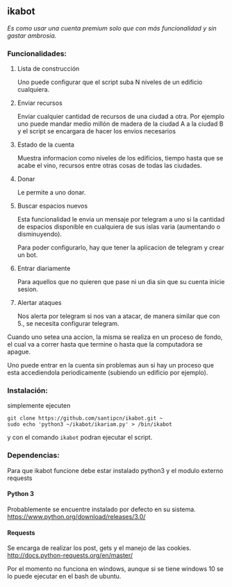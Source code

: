 ## ikabot

_Es como usar una cuenta premium solo que con más funcionalidad y sin gastar ambrosia._

### Funcionalidades:

1) Lista de construcción

	Uno puede configurar que el script suba N niveles de un edificio cualquiera.
	
2) Enviar recursos 

	Enviar cualquier cantidad de recursos de una ciudad a otra. Por ejemplo uno puede mandar medio millón de madera de la ciudad A a la ciudad B y el script se encargara de hacer los envios necesarios
	
3) Estado de la cuenta

	Muestra informacion como niveles de los edificios, tiempo hasta que se acabe el vino, recursos entre otras cosas de todas las ciudades.
	
4) Donar

	Le permite a uno donar.
	
5) Buscar espacios nuevos

	Esta funcionalidad le envia un mensaje por telegram a uno si la cantidad de espacios disponible en cualquiera de sus islas varia (aumentando o disminuyendo).
	
	Para poder configurarlo, hay que tener la aplicacion de telegram y crear un bot.
	
6) Entrar diariamente

	Para aquellos que no quieren que pase ni un dia sin que su cuenta inicie sesion.
7) Alertar ataques

	Nos alerta por telegram si nos van a atacar, de manera similar que con 5., se necesita configurar telegram.

Cuando uno setea una accion, la misma se realiza en un proceso de fondo, el cual va a correr hasta que termine o hasta que la computadora se apague.

Uno puede entrar en la cuenta sin problemas aun si hay un proceso que esta accediendola periodicamente (subiendo un edificio por ejemplo).

### Instalación:

simplemente ejecuten

	git clone https://github.com/santipcn/ikabot.git ~
	sudo echo 'python3 ~/ikabot/ikariam.py' > /bin/ikabot
	
y con el comando `ikabot` podran ejecutar el script.

### Dependencias:

Para que ikabot funcione debe estar instalado python3 y el modulo externo requests
#### Python 3
Probablemente se encuentre instalado por defecto en su sistema.
https://www.python.org/download/releases/3.0/
#### Requests
Se encarga de realizar los post, gets y el manejo de las cookies.
http://docs.python-requests.org/en/master/

Por el momento no funciona en windows, aunque si se tiene windows 10 se lo puede ejecutar en el bash de ubuntu.

